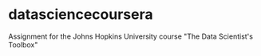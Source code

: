 # datasciencecoursera
Assignment for the Johns Hopkins University course "The Data Scientist's Toolbox"
